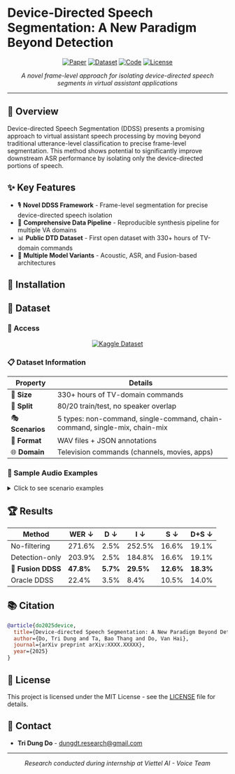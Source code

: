 # Device-Directed Speech Segmentation: A New Paradigm Beyond Detection

<div align="center">

[![Paper](https://img.shields.io/badge/📄_Paper-arXiv-b31b1b.svg)](PAPER_LINK)
[![Dataset](https://img.shields.io/badge/🗂️_Dataset-Kaggle-20beff.svg)](https://www.kaggle.com/datasets/dung8204/device-directed-television-dataset-dtd)
[![Code](https://img.shields.io/badge/💻_Code-GitHub-171515.svg)](https://github.com/dungdt-infopstats/Device-Directed-Speech-Segmentation)
[![License](https://img.shields.io/badge/📋_License-MIT-green.svg)](LICENSE_LINK)

*A novel frame-level approach for isolating device-directed speech segments in virtual assistant applications*

</div>

---

## 🎯 Overview

Device-directed Speech Segmentation (DDSS) presents a promising approach to virtual assistant speech processing by moving beyond traditional utterance-level classification to precise frame-level segmentation. This method shows potential to significantly improve downstream ASR performance by isolating only the device-directed portions of speech.

## ✨ Key Features

- 🎙️ **Novel DDSS Framework** - Frame-level segmentation for precise device-directed speech isolation
- 🔧 **Comprehensive Data Pipeline** - Reproducible synthesis pipeline for multiple VA domains
- 📊 **Public DTD Dataset** - First open dataset with 330+ hours of TV-domain commands
- 🤖 **Multiple Model Variants** - Acoustic, ASR, and Fusion-based architectures

## 🚀 Installation

## 📁 Dataset

### 🔗 Access
<div align="center">

[![Kaggle Dataset](https://img.shields.io/badge/📊_DTD_Dataset-Kaggle-20beff?style=for-the-badge&logo=kaggle)](https://www.kaggle.com/datasets/dung8204/device-directed-television-dataset-dtd)

</div>

### 📋 Dataset Information
| **Property** | **Details** |
|--------------|-------------|
| 📏 **Size** | 330+ hours of TV-domain commands |
| 🔄 **Split** | 80/20 train/test, no speaker overlap |
| 🎭 **Scenarios** | 5 types: non-command, single-command, chain-command, single-mix, chain-mix |
| 📁 **Format** | WAV files + JSON annotations |
| 🌐 **Domain** | Television commands (channels, movies, apps) |

### 🎵 Sample Audio Examples

<details>
<summary>Click to see scenario examples</summary>

**Single-command:**
> "Turn on YouTube"

**Chain-command:** 
> "Open Netflix, search for action movies, play the first result"

**Single-mix:**
> "Turn on YouTube" (to device) + "What do you want to watch?" (to another person)

**Chain-mix:**
> "Open the weather app" + conversational speech + "Set volume to 50%"

</details>

## 🏆 Results

| **Method** | **WER ↓** | **D ↓** | **I ↓** | **S ↓** | **D+S ↓** |
|------------|-----------|---------|---------|---------|-----------|
| No-filtering | 271.6% | 2.5% | 252.5% | 16.6% | 19.1% |
| Detection-only | 203.9% | 2.5% | 184.8% | 16.6% | 19.1% |
| **🥇 Fusion DDSS** | **47.8%** | **5.7%** | **29.5%** | **12.6%** | **18.3%** |
| Oracle DDSS | 22.4% | 3.5% | 8.4% | 10.5% | 14.0% |

## 📚 Citation

```bibtex
@article{do2025device,
  title={Device-directed Speech Segmentation: A New Paradigm Beyond Detection},
  author={Do, Tri Dung and Ta, Bao Thang and Do, Van Hai},
  journal={arXiv preprint arXiv:XXXX.XXXXX},
  year={2025}
}
```

## 📄 License

This project is licensed under the MIT License - see the [LICENSE](LICENSE) file for details.

## 👥 Contact

- **Tri Dung Do** - dungdt.research@gmail.com
---
<div align="center">
<i>Research conducted during internship at Viettel AI - Voice Team</i>
</div>
